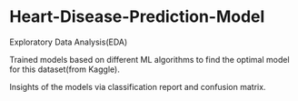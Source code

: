 # Heart-Disease-Prediction-Model

Exploratory Data Analysis(EDA) 

Trained models based on different ML algorithms to find the optimal model for this dataset(from Kaggle).

Insights of the models via classification report and confusion matrix. 
